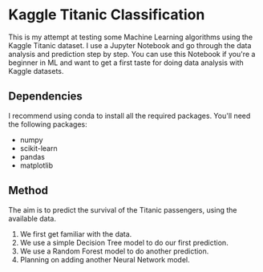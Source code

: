 # Kaggle Titanic Classification

This is my attempt at testing some Machine Learning algorithms using the Kaggle Titanic dataset. I use a Jupyter Notebook and go through the data analysis and prediction step by step. You can use this Notebook if you're a beginner in ML and want to get a first taste for doing data analysis with Kaggle datasets.

## Dependencies

I recommend using conda to install all the required packages. You'll need the following packages:
+ numpy
+ scikit-learn
+ pandas
+ matplotlib

## Method

The aim is to predict the survival of the Titanic passengers, using the available data.

1. We first get familiar with the data.
2. We use a simple Decision Tree model to do our first prediction.
3. We use a Random Forest model to do another prediction.
4. Planning on adding another Neural Network model.

